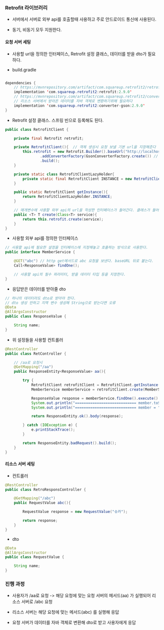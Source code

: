 ### Retrofit 라이브러리

* 서버에서 서버로 외부 api를 호출할때 사용하고 주로 안드로이드 통신에 사용된다.

* 동기, 비동기 모두 지원한다.


#### 요청 서버 세팅

* 사용할 url을 정의한 인터페이스, Retrofit 설정 클래스, 데이터를 받을 dto가 필요하다.

* build.gradle 

```java

dependencies {
	// https://mvnrepository.com/artifact/com.squareup.retrofit2/retrofit
	implementation 'com.squareup.retrofit2:retrofit:2.9.0'
	// https://mvnrepository.com/artifact/com.squareup.retrofit2/converter-gson
    // 리소스 서버에서 받아온 데이터를 자바 객체로 변환하기위해 필요하다 
	implementation 'com.squareup.retrofit2:converter-gson:2.9.0'
}
```

* Retrofit 설정 클래스. 스프링 빈으로 등록해도 된다.

```java
public class RetrofitClient {

    private final Retrofit retrofit;

    private RetrofitClient(){  // 객체 생성시 요청 보낼 기본 url을 지정해준다
        this.retrofit = new Retrofit.Builder().baseUrl("http://localhost:8080/") 
                .addConverterFactory(GsonConverterFactory.create()) // 응답받은 데이터를 자바 객체로 변환하기 위해 필요
                .build();
    }

    private static class RetrofitClientLazyHolder{
        private static final RetrofitClient INSTANCE = new RetrofitClient();
    }

    public static RetrofitClient getInstance(){
        return RetrofitClientLazyHolder.INSTANCE;
    }

    // 매개변수에 사용할 외부 api의 url을 작성한 인터페이스가 들어간다. 클래스가 들어갈 시 오류 
    public <T> T create(Class<T> service){  
        return this.retrofit.create(service);
    }
}
```

* 사용할 외부 api를 정의한 인터페이스

```java
// 사용할 api에 필요한 설정을 인터페이스에 지정해놓고 호출하는 방식으로 사용한다. 
public interface MemberService {

    @GET("abc") // http get메서드로 abc 요청을 보낸다. baseURL 뒤로 붙는다.
    Call<ResponseValue> findOne();

    // 사용할 api의 필수 파라미터, 받을 데이터 타입 등을 지정한다.
}
```

* 응답받은 데이터를 받아줄 dto

```java
// 하나의 데이터라도 dto로 받아야 한다.
// dto 생성 안하고 지역 변수 생성해 String으로 받는다면 오류
@Data
@AllArgsConstructor
public class ResponseValue {

    String name;
}
```

* 위 설정들을 사용할 컨트롤러

```java
@RestController
public class RetController {

    // /aa로 요청시  
    @GetMapping("/aa")
    public ResponseEntity<ResponseValue> aa(){

        try {
            RetrofitClient retrofitClient = RetrofitClient.getInstance(); // Retrofit 객체 생성
            MemberService memberService = retrofitClient.create(MemberService.class); // 요청에 사용할 url을 정의한 인터페이스 지정

            ResponseValue response = memberService.findOne().execute().body(); // 동기 요청. 비동기는 enqueue() 메서드를 사용한다
            System.out.println("============================ member.toString() = " + response.toString());
            System.out.println("============================ member = " + response);

            return ResponseEntity.ok().body(response);

        } catch (IOException e) {
            e.printStackTrace();
        }

        return ResponseEntity.badRequest().build();
    }
}
```


#### 리소스 서버 세팅

* 컨트롤러

```java
@RestController
public class RetroResponsController {

    @GetMapping("/abc")
    public RequestValue abc(){

        RequestValue response = new RequestValue("슈카");

        return response;
    }
}
```

* dto

```java
@Data
@AllArgsConstructor
public class RequestValue {

    String name;
}
```

### 진행 과정

* 사용자가 /aa로 요청 -> 해당 요청에 맞는 요청 서버의 메서드(aa) 가 실행되어 리소스 서버로 /abc 요청

* 리소스 서버는 해당 요청에 맞는 메서드(abc) 를 실행해 응답

* 요청 서버가 데이터를 자바 객체로 변환해 dto로 받고 사용자에게 응답  
